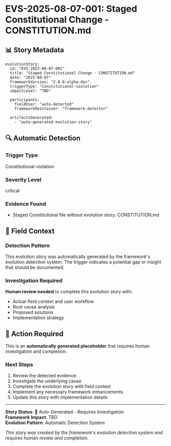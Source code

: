 <!--
# EVS-2025-08-07-001: Staged Constitutional Change - CONSTITUTION.md

@aegisFrameworkVersion: 2.5.0tent: Auto-generated evolution story for detected trigger
@context: Framework automatic detection of evolution documentation needs
-->

# EVS-2025-08-07-001: Staged Constitutional Change - CONSTITUTION.md

## 📊 Story Metadata

```
evolutionStory:
  id: "EVS-2025-08-07-001"
  title: "Staged Constitutional Change - CONSTITUTION.md"
  date: "2025-08-07"
  frameworkVersion: "2.0.0-alpha-dev"
  triggerType: "Constitutional-violation"
  impactLevel: "TBD"

  participants:
    fieldUser: "auto-detected"
    frameworkMaintainer: "framework-detector"

  artifactsGenerated:
    - "auto-generated-evolution-story"
```

## 🔍 Automatic Detection

### **Trigger Type**

Constitutional-violation

### **Severity Level**

critical

### **Evidence Found**

- Staged Constitutional file without evolution story: CONSTITUTION.md

## 🌱 Field Context

### **Detection Pattern**

This evolution story was automatically generated by the framework's evolution detection system. The trigger indicates a
potential gap or insight that should be documented.

### **Investigation Required**

**Human review needed** to complete this evolution story with:

- Actual field context and user workflow
- Root cause analysis
- Proposed solutions
- Implementation strategy

## 🚧 Action Required

This is an **automatically generated placeholder** that requires human investigation and completion.

### **Next Steps**

1. Review the detected evidence
2. Investigate the underlying cause
3. Complete the evolution story with field context
4. Implement any necessary framework enhancements
5. Update this story with implementation details

---

**Story Status**: 🚧 Auto-Generated - Requires Investigation  
**Framework Impact**: TBD  
**Evolution Pattern**: Automatic Detection System

_This story was created by the framework's evolution detection system and requires human review and completion._
